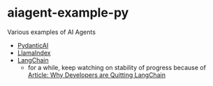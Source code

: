 # aiagent-example-py

Various examples of AI Agents

- [PydanticAI](https://ai.pydantic.dev/)
- [LlamaIndex](https://www.llamaindex.ai/)
- [LangChain](https://www.langchain.com/)
  - for a while, keep watching on stability of progress because of [Article: Why Developers are Quitting LangChain](https://analyticsindiamag.com/ai-features/why-developers-are-quitting-langchain/)
